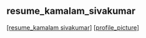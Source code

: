 ## resume_kamalam_sivakumar
[[resume_kamalam sivakumar]](https://github.com/KamalamSivakumar/KamalamSivakumar.github.io/blob/main/resume_kamalam_sivakumar.pdf)
[[profile_picture]](https://github.com/KamalamSivakumar/KamalamSivakumar.github.io/blob/main/profile.jpeg)
